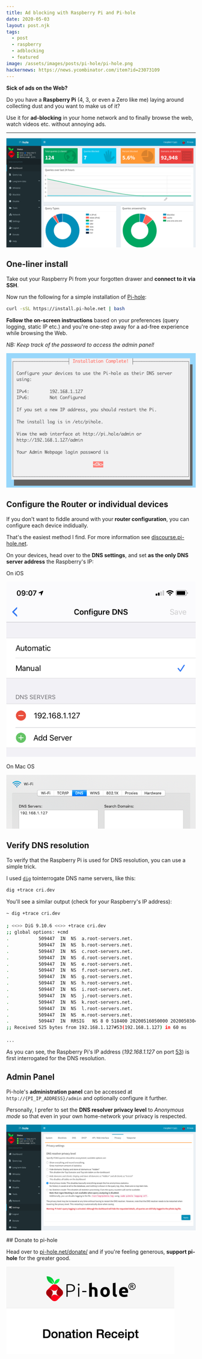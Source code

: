 ```yaml
---
title: Ad blocking with Raspberry Pi and Pi-hole
date: 2020-05-03
layout: post.njk
tags:
  - post
  - raspberry
  - adblocking
  - featured
image: /assets/images/posts/pi-hole/pi-hole.png
hackernews: https://news.ycombinator.com/item?id=23073109
---
```


**Sick of ads on the Web?**

Do you have a **Raspberry Pi** (4, 3, or even a Zero like me) laying around collecting dust and you want to make us of it?

Use it for **ad-blocking** in your home network and to finally browse the web, watch videos etc. without annoying ads.

---

![pi-hole-dashboard.png](/assets/images/posts/pi-hole/pi-hole-dashboard.png)

## One-liner install

Take out your Raspberry Pi from your forgotten drawer and **connect to it via SSH**.

Now run the following for a simple installation of [Pi-hole](https://pi-hole.net/):

```sh
curl -sSL https://install.pi-hole.net | bash
```

**Follow the on-screen instructions** based on your preferences (query logging, static IP etc.) and you're one-step away for a ad-free experience while browsing the Web.

*NB: Keep track of the password to access the admin panel!*

![pi-hole-password.png](/assets/images/posts/pi-hole/pi-hole-password.png)

## Configure the Router or individual devices

If you don't want to fiddle around with your **router configuration**, you can configure each device indidually.

That's the easiest method I find. For more information see [discourse.pi-hole.net](https://discourse.pi-hole.net/t/how-do-i-configure-my-devices-to-use-pi-hole-as-their-dns-server/245).

On your devices, head over to the **DNS settings**, and set **as the only DNS server address** the Raspberry's IP:

On iOS

![pi-hole-settings-ios.png](/assets/images/posts/pi-hole/pi-hole-settings-ios.png)

On Mac OS

![pi-hole-settings-mac.png](/assets/images/posts/pi-hole/pi-hole-settings-mac.png)

## Verify DNS resolution

To verify that the Raspberry Pi is used for DNS resolution, you can use a simple trick.

I used [`dig`](https://linux.die.net/man/1/dig) tointerrogate DNS name servers, like this:

```sh
dig +trace cri.dev
```

You'll see a similar output (check for your Raspberry's IP address):

```sh
~ dig +trace cri.dev

; <<>> DiG 9.10.6 <<>> +trace cri.dev
;; global options: +cmd
.			509447	IN	NS	a.root-servers.net.
.			509447	IN	NS	b.root-servers.net.
.			509447	IN	NS	c.root-servers.net.
.			509447	IN	NS	d.root-servers.net.
.			509447	IN	NS	e.root-servers.net.
.			509447	IN	NS	f.root-servers.net.
.			509447	IN	NS	g.root-servers.net.
.			509447	IN	NS	h.root-servers.net.
.			509447	IN	NS	i.root-servers.net.
.			509447	IN	NS	j.root-servers.net.
.			509447	IN	NS	k.root-servers.net.
.			509447	IN	NS	l.root-servers.net.
.			509447	IN	NS	m.root-servers.net.
.			509447	IN	RRSIG	NS 8 0 518400 20200516050000 20200503040000 48903 . NtC6ObYfTRgLakuNLhMl ...
;; Received 525 bytes from 192.168.1.127#53(192.168.1.127) in 60 ms

...
```
As you can see, the Raspberry Pi's IP address (*192.168.1.127* on port [53](https://en.wikipedia.org/wiki/List_of_TCP_and_UDP_port_numbers)) is first interrogated for the DNS resolution.

## Admin Panel

Pi-hole's **administration panel** can be accessed at `http://{PI_IP_ADDRESS}/admin` and optionally configure it further.

Personally, I prefer to set the **DNS resolver privacy level** to *Anonymous mode* so that even in your own home-network your privacy is respected.

![pi-hole-anonymous-mode.png](/assets/images/posts/pi-hole/pi-hole-anonymous-mode.png)


## Donate to pi-hole

Head over to [pi-hole.net/donate/](https://pi-hole.net/donate/) and if you're feeling generous, **support pi-hole** for the greater good.

![pi-hole-donate.png](/assets/images/posts/pi-hole/pi-hole-donate.png)
